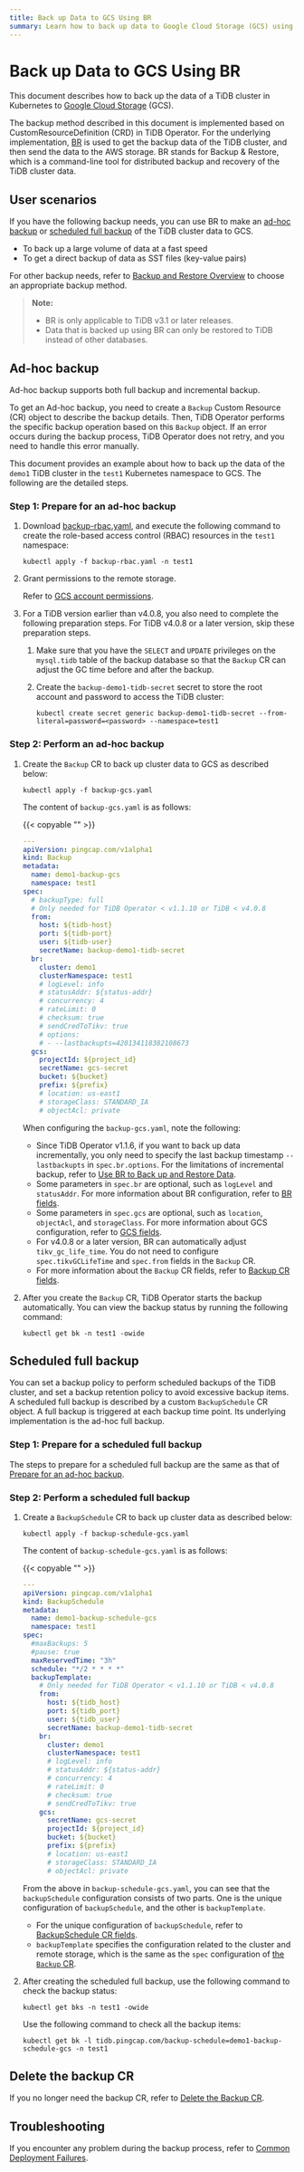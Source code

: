 ```yaml
---
title: Back up Data to GCS Using BR
summary: Learn how to back up data to Google Cloud Storage (GCS) using BR.
---
```


# Back up Data to GCS Using BR

This document describes how to back up the data of a TiDB cluster in Kubernetes to [Google Cloud Storage](https://cloud.google.com/storage/docs/) (GCS).

The backup method described in this document is implemented based on CustomResourceDefinition (CRD) in TiDB Operator. For the underlying implementation, [BR](https://docs.pingcap.com/tidb/stable/backup-and-restore-tool) is used to get the backup data of the TiDB cluster, and then send the data to the AWS storage. BR stands for Backup & Restore, which is a command-line tool for distributed backup and recovery of the TiDB cluster data.

## User scenarios

If you have the following backup needs, you can use BR to make an [ad-hoc backup](#ad-hoc-backup) or [scheduled full backup](#scheduled-full-backup) of the TiDB cluster data to GCS.

- To back up a large volume of data at a fast speed
- To get a direct backup of data as SST files (key-value pairs)

For other backup needs, refer to [Backup and Restore Overview](backup-restore-overview.md) to choose an appropriate backup method.

> **Note:**
>
> - BR is only applicable to TiDB v3.1 or later releases.
> - Data that is backed up using BR can only be restored to TiDB instead of other databases.

## Ad-hoc backup

Ad-hoc backup supports both full backup and incremental backup.

To get an Ad-hoc backup, you need to create a `Backup` Custom Resource (CR) object to describe the backup details. Then, TiDB Operator performs the specific backup operation based on this `Backup` object. If an error occurs during the backup process, TiDB Operator does not retry, and you need to handle this error manually.

This document provides an example about how to back up the data of the `demo1` TiDB cluster in the `test1` Kubernetes namespace to GCS. The following are the detailed steps.

### Step 1: Prepare for an ad-hoc backup

1. Download [backup-rbac.yaml](https://github.com/pingcap/tidb-operator/blob/v1.2.0/manifests/backup/backup-rbac.yaml), and execute the following command to create the role-based access control (RBAC) resources in the `test1` namespace:

    ```shell
    kubectl apply -f backup-rbac.yaml -n test1
    ```

2. Grant permissions to the remote storage.

    Refer to [GCS account permissions](grant-permissions-to-remote-storage.md#gcs-account-permissions).

3. For a TiDB version earlier than v4.0.8, you also need to complete the following preparation steps. For TiDB v4.0.8 or a later version, skip these preparation steps.

    1. Make sure that you have the `SELECT` and `UPDATE` privileges on the `mysql.tidb` table of the backup database so that the `Backup` CR can adjust the GC time before and after the backup.
    2. Create the `backup-demo1-tidb-secret` secret to store the root account and password to access the TiDB cluster:

        ```shell
        kubectl create secret generic backup-demo1-tidb-secret --from-literal=password=<password> --namespace=test1
        ```

### Step 2: Perform an ad-hoc backup

1. Create the `Backup` CR to back up cluster data to GCS as described below:

    ```shell
    kubectl apply -f backup-gcs.yaml
    ```

    The content of `backup-gcs.yaml` is as follows:

    {{< copyable "" >}}

    ```yaml
    ---
    apiVersion: pingcap.com/v1alpha1
    kind: Backup
    metadata:
      name: demo1-backup-gcs
      namespace: test1
    spec:
      # backupType: full
      # Only needed for TiDB Operator < v1.1.10 or TiDB < v4.0.8
      from:
        host: ${tidb-host}
        port: ${tidb-port}
        user: ${tidb-user}
        secretName: backup-demo1-tidb-secret
      br:
        cluster: demo1
        clusterNamespace: test1
        # logLevel: info
        # statusAddr: ${status-addr}
        # concurrency: 4
        # rateLimit: 0
        # checksum: true
        # sendCredToTikv: true
        # options:
        # - --lastbackupts=420134118382108673
      gcs:
        projectId: ${project_id}
        secretName: gcs-secret
        bucket: ${bucket}
        prefix: ${prefix}
        # location: us-east1
        # storageClass: STANDARD_IA
        # objectAcl: private
    ```

    When configuring the `backup-gcs.yaml`, note the following:

    - Since TiDB Operator v1.1.6, if you want to back up data incrementally, you only need to specify the last backup timestamp `--lastbackupts` in `spec.br.options`. For the limitations of incremental backup, refer to [Use BR to Back up and Restore Data](https://docs.pingcap.com/tidb/stable/backup-and-restore-tool#back-up-incremental-data).
    - Some parameters in `spec.br` are optional, such as `logLevel` and `statusAddr`. For more information about BR configuration, refer to [BR fields](backup-restore-overview.md#br-fields).
    - Some parameters in `spec.gcs` are optional, such as `location`, `objectAcl`, and `storageClass`. For more information about GCS configuration, refer to [GCS fields](backup-restore-overview.md#gcs-fields).
    - For v4.0.8 or a later version, BR can automatically adjust `tikv_gc_life_time`. You do not need to configure `spec.tikvGCLifeTime` and `spec.from` fields in the `Backup` CR.
    - For more information about the `Backup` CR fields, refer to [Backup CR fields](backup-restore-overview.md#backup-cr-fields).

2. After you create the `Backup` CR, TiDB Operator starts the backup automatically. You can view the backup status by running the following command:

    ```shell
    kubectl get bk -n test1 -owide
    ```

## Scheduled full backup

You can set a backup policy to perform scheduled backups of the TiDB cluster, and set a backup retention policy to avoid excessive backup items. A scheduled full backup is described by a custom `BackupSchedule` CR object. A full backup is triggered at each backup time point. Its underlying implementation is the ad-hoc full backup.

### Step 1: Prepare for a scheduled full backup

The steps to prepare for a scheduled full backup are the same as that of [Prepare for an ad-hoc backup](#step-1-prepare-for-an-ad-hoc-backup).

### Step 2: Perform a scheduled full backup

1. Create a `BackupSchedule` CR to back up cluster data as described below:

    ```shell
    kubectl apply -f backup-schedule-gcs.yaml
    ```

    The content of `backup-schedule-gcs.yaml` is as follows:

    {{< copyable "" >}}

    ```yaml
    ---
    apiVersion: pingcap.com/v1alpha1
    kind: BackupSchedule
    metadata:
      name: demo1-backup-schedule-gcs
      namespace: test1
    spec:
      #maxBackups: 5
      #pause: true
      maxReservedTime: "3h"
      schedule: "*/2 * * * *"
      backupTemplate:
        # Only needed for TiDB Operator < v1.1.10 or TiDB < v4.0.8
        from:
          host: ${tidb_host}
          port: ${tidb_port}
          user: ${tidb_user}
          secretName: backup-demo1-tidb-secret
        br:
          cluster: demo1
          clusterNamespace: test1
          # logLevel: info
          # statusAddr: ${status-addr}
          # concurrency: 4
          # rateLimit: 0
          # checksum: true
          # sendCredToTikv: true
        gcs:
          secretName: gcs-secret
          projectId: ${project_id}
          bucket: ${bucket}
          prefix: ${prefix}
          # location: us-east1
          # storageClass: STANDARD_IA
          # objectAcl: private
    ```

    From the above in `backup-schedule-gcs.yaml`, you can see that the `backupSchedule` configuration consists of two parts. One is the unique configuration of `backupSchedule`, and the other is `backupTemplate`.

    - For the unique configuration of `backupSchedule`, refer to [BackupSchedule CR fields](backup-restore-overview.md#backupschedule-cr-fields).
    - `backupTemplate` specifies the configuration related to the cluster and remote storage, which is the same as the `spec` configuration of [the `Backup` CR](backup-restore-overview.md#backup-cr-fields).

2. After creating the scheduled full backup, use the following command to check the backup status:

    ```shell
    kubectl get bks -n test1 -owide
    ```

    Use the following command to check all the backup items:

    ```shell
    kubectl get bk -l tidb.pingcap.com/backup-schedule=demo1-backup-schedule-gcs -n test1
    ```

## Delete the backup CR

If you no longer need the backup CR, refer to [Delete the Backup CR](backup-restore-overview.md#delete-the-backup-cr).

## Troubleshooting

If you encounter any problem during the backup process, refer to [Common Deployment Failures](deploy-failures.md).

